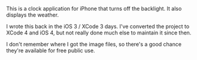 This is a clock application for iPhone that turns off the backlight.  It also displays the weather.

I wrote this back in the iOS 3 / XCode 3 days.  I've converted the project to XCode 4 and iOS 4, but not really done much else to maintain it since then.

I don't remember where I got the image files, so there's a good chance they're available for free public use.